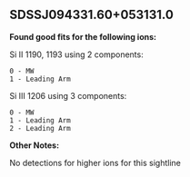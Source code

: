 ## SDSSJ094331.60+053131.0
**Found good fits for the following ions:**

Si II 1190, 1193 using 2 components:
```
0 - MW
1 - Leading Arm
```

Si III 1206 using 3 components:
``` 
0 - MW
1 - Leading Arm
2 - Leading Arm
```

**Other Notes:**

No detections for higher ions for this sightline